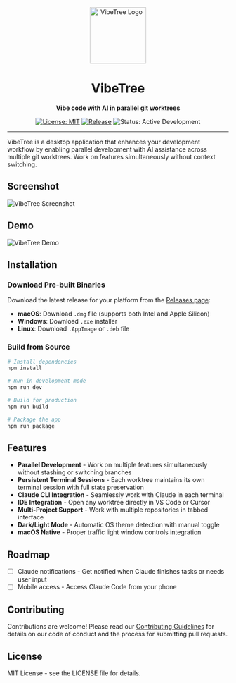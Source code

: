 <div align="center">
  <img src="assets/icons/VibeTree.png" alt="VibeTree Logo" width="128" height="128">
  
  # VibeTree
  
  **Vibe code with AI in parallel git worktrees**
  
  [![License: MIT](https://img.shields.io/badge/License-MIT-yellow.svg)](https://opensource.org/licenses/MIT)
  [![Release](https://img.shields.io/github/v/release/sahithvibudhi/vibe-tree)](https://github.com/sahithvibudhi/vibe-tree/releases)
  ![Status: Active Development](https://img.shields.io/badge/Status-Active%20Development-orange)
</div>

---

VibeTree is a desktop application that enhances your development workflow by enabling parallel development with AI assistance across multiple git worktrees. Work on features simultaneously without context switching.

## Screenshot

![VibeTree Screenshot](assets/screenshot.png)

## Demo

![VibeTree Demo](assets/demo.gif)

## Installation

### Download Pre-built Binaries

Download the latest release for your platform from the [Releases page](https://github.com/sahithvibudhi/vibe-tree/releases):

- **macOS**: Download `.dmg` file (supports both Intel and Apple Silicon)
- **Windows**: Download `.exe` installer
- **Linux**: Download `.AppImage` or `.deb` file

### Build from Source

```bash
# Install dependencies
npm install

# Run in development mode
npm run dev

# Build for production
npm run build

# Package the app
npm run package
```

## Features

- **Parallel Development** - Work on multiple features simultaneously without stashing or switching branches
- **Persistent Terminal Sessions** - Each worktree maintains its own terminal session with full state preservation
- **Claude CLI Integration** - Seamlessly work with Claude in each terminal
- **IDE Integration** - Open any worktree directly in VS Code or Cursor
- **Multi-Project Support** - Work with multiple repositories in tabbed interface
- **Dark/Light Mode** - Automatic OS theme detection with manual toggle
- **macOS Native** - Proper traffic light window controls integration

## Roadmap

- [ ] Claude notifications - Get notified when Claude finishes tasks or needs user input
- [ ] Mobile access - Access Claude Code from your phone

## Contributing

Contributions are welcome! Please read our [Contributing Guidelines](CONTRIBUTING.md) for details on our code of conduct and the process for submitting pull requests.

## License

MIT License - see the LICENSE file for details.